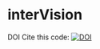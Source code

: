 # interVision

DOI
Cite this code: [![DOI](https://zenodo.org/badge/794991488.svg)](https://doi.org/10.5281/zenodo.14722019)
